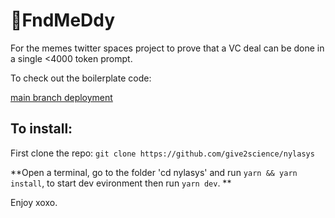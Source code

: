 # 💫FndMeDdy

For the memes twitter spaces project to prove that a VC deal can be done in a single <4000 token prompt.

To check out the boilerplate code:

[main branch deployment](https://main.d3av7fnt48fh4m.amplifyapp.com/) 

## To install:

First clone the repo: 
`git clone https://github.com/give2science/nylasys`

**Open a terminal, go to the folder 'cd nylasys' and run `yarn && yarn install`, to start dev evironment then run `yarn dev`. **

Enjoy xoxo.

